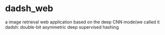 # dadsh_web
a image retrieval web application based on the deep CNN mode(we called it dadsh: double-bit asymmetric deep supervised hashing 
